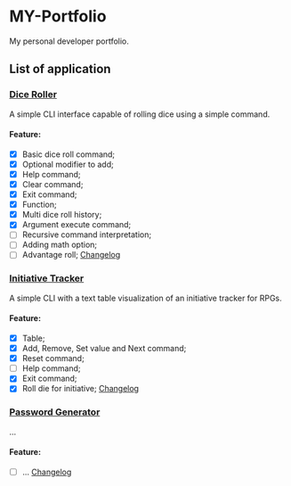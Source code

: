 # MY-Portfolio
My personal developer portfolio.

## List of application
### [Dice Roller](./Dice%20Roller/dice_roller.py)
A simple CLI interface capable of rolling dice using a simple command.

#### Feature:
- [X] Basic dice roll command;
- [X] Optional modifier to add;
- [X] Help command;
- [X] Clear command;
- [X] Exit command;
- [X] Function;
- [X] Multi dice roll history;
- [X] Argument execute command;
- [ ] Recursive command interpretation;
- [ ] Adding math option;
- [ ] Advantage roll;
[Changelog](./Dice%20Roller/CHANGELOG.md)

### [Initiative Tracker](./Initiative%20Tracker/initiative_tracker.py)
A simple CLI with a text table visualization of an initiative tracker for RPGs.

#### Feature:
- [X] Table;
- [X] Add, Remove, Set value and Next command;
- [X] Reset command;
- [ ] Help command;
- [X] Exit command;
- [X] Roll die for initiative;
[Changelog](./Initiative%20Tracker/CHANGELOG.md)

### [Password Generator](./Password%20Generator/password_generator.py)
...

#### Feature:
- [ ] ...
[Changelog](./Password%20Generator/CHANGELOG.md)
